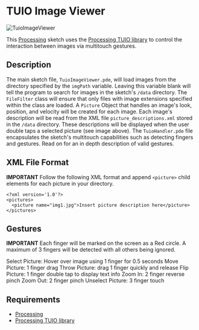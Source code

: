 # TUIO Image Viewer

![TuioImageViewer](https://dl.dropbox.com/u/25652072/TuioImageViewer.jpg)

This [Processing](http://processing.org/) sketch uses the [Processing TUIO library](http://www.tuio.org/?processing) to control the interaction between images via multitouch gestures.

## Description

The main sketch file, `TuioImageViewer.pde`, will load images from the directory specified by the `imgPath` variable. Leaving this variable blank will tell the program to search for 
images in the sketch's `/data` directory. The `FileFilter` class will ensure that only files with image extensions specified within the class are loaded. A `Picture` Object that 
handles an image's look, position, and velocity  will be created for each image. Each image's description will be read from the XML file `picture_descriptions.xml` stored in the `/data` directory. 
These descriptions will be displayed when the user double taps a selected picture (see image above). The `TuioHandler.pde` file encapsulates the sketch's multitouch capabilities such 
as detecting fingers and gestures. Read on for an in depth description of valid gestures.


## XML File Format

**IMPORTANT**
Follow the following XML format and append `<picture>` child elements for each picture in your directory.

```
<?xml version='1.0'?>
<pictures>
  <picture name="img1.jpg">Insert picture description here</picture>
</pictures>
```


## Gestures

**IMPORTANT**
Each finger will be marked on the screen as a Red circle. A maximum of 3 fingers will be detected with all others being ignored.

Select Picture: Hover over image using 1 finger for 0.5 seconds
Move Picture: 1 finger drag
Throw Picture: drag 1 finger quickly and release 
Flip Picture: 1 finger double tap to display text info
Zoom In: 2 finger reverse pinch 
Zoom Out: 2 finger pinch 
Unselect Picture: 3 finger touch


## Requirements

* [Processing](http://processing.org/) 
* [Processing TUIO library](ttp://www.tuio.org/?processing)
